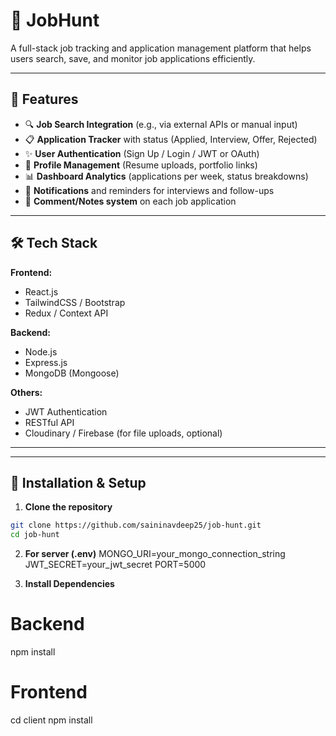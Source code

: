 # 💼 JobHunt

A full-stack job tracking and application management platform that helps users search, save, and monitor job applications efficiently.

---

## 🚀 Features

- 🔍 **Job Search Integration** (e.g., via external APIs or manual input)
- 📋 **Application Tracker** with status (Applied, Interview, Offer, Rejected)
- ✨ **User Authentication** (Sign Up / Login / JWT or OAuth)
- 📂 **Profile Management** (Resume uploads, portfolio links)
- 📊 **Dashboard Analytics** (applications per week, status breakdowns)
- 🔔 **Notifications** and reminders for interviews and follow-ups
- 💬 **Comment/Notes system** on each job application

---

## 🛠️ Tech Stack

**Frontend:**
- React.js
- TailwindCSS / Bootstrap
- Redux / Context API

**Backend:**
- Node.js
- Express.js
- MongoDB (Mongoose)

**Others:**
- JWT Authentication
- RESTful API
- Cloudinary / Firebase (for file uploads, optional)

---

---

## 🧰 Installation & Setup

1. **Clone the repository**

```bash
git clone https://github.com/saininavdeep25/job-hunt.git
cd job-hunt
```
2. **For server (.env)**
MONGO_URI=your_mongo_connection_string
JWT_SECRET=your_jwt_secret
PORT=5000

3. **Install Dependencies**
 # Backend
npm install

# Frontend
cd client
npm install

